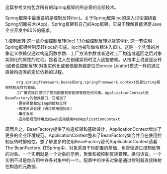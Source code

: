 这篇参考文档包含所有的Spring框架的所必需的全部技术。

Spring框架中最重要的是控制反转(Ioc)。关于Spring框架Ioc的深入讨论围绕着Spring切面技术(Aop)。Spring框架有自己的Aop框架，它易于理解且能满足Java企业开发中80%的需求。

1.控制反转
	这一章介绍控制反转(Ioc)
	1.1介绍控制反转以及实例化
	这一节说明Spring框架控制反转(Ioc)的实施。Ioc也被叫做依赖注入(DI)。这是一个凭借的对象定义依赖仅通过构造函数参数、工厂方法参数或者通过工厂构造或返回之后对象实例化的属性的过程。接着注入在创建实例时注入这些依赖。从根本上说这是反转(或者说控制反转)对象实例化或者像服务器定位(Service Licator)模式一样的通过直接构造类的定位依赖的过程。

		 org.springframework.beans和org.springframework.context包是Spring框架控制反转的基础。
		 工厂模式接口提供了提前配置机智能够管理任何对象。ApplicationContext是BeanFactory的替换接口，它增加了
		 ·更容易整和Sping的控制反转
		 ·管理资源处理（通过使用国际化）
		 ·事件发布
		 ·应用层规范环境比如web应用使用WebApplicationContext
		 
   简而言之，BeanFactory提供了构造框架和基础设计，ApplicationContext增加了更多的企业环境规范。ApplicationContext整和了BeanFactory集合并且在使用控制反转时排他性。想了解更多的使用BeanFactory替代ApplicationContext请看The BeanFactory.
   在Spring中，对象来自于你配置的基础，也管理通过控制反转的对象。一个实例就是一个对象的示例，聚集和被控制反转管理。换句话说，一个实例不过是你应用中许多对象中的一个。配置中的许多对象是通过控制器直接映射在构造的元数据。
